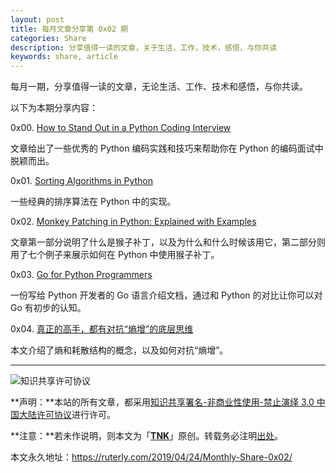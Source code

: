 ```yaml
---
layout: post
title: 每月文章分享第 0x02 期
categories: Share
description: 分享值得一读的文章，关于生活，工作，技术，感悟，与你共读
keywords: share, article
---
```


每月一期，分享值得一读的文章，无论生活、工作、技术和感悟，与你共读。

以下为本期分享内容：

0x00. [How to Stand Out in a Python Coding Interview](https://realpython.com/python-coding-interview-tips/)

文章给出了一些优秀的 Python 编码实践和技巧来帮助你在 Python 的编码面试中脱颖而出。

0x01. [Sorting Algorithms in Python](https://stackabuse.com/sorting-algorithms-in-python/)

一些经典的排序算法在 Python 中的实现。

0x02. [Monkey Patching in Python: Explained with Examples](https://thecodebits.com/monkey-patching-in-python-explained-with-examples/)

文章第一部分说明了什么是猴子补丁，以及为什么和什么时候该用它，第二部分则用了七个例子来展示如何在 Python 中使用猴子补丁。

0x03. [Go for Python Programmers](https://golang-for-python-programmers.readthedocs.io/en/latest/index.html)

一份写给 Python 开发者的 Go 语言介绍文档，通过和 Python 的对比让你可以对 Go 有初步的认知。

0x04. [真正的高手，都有对抗“熵增”的底层思维](https://mp.weixin.qq.com/s?__biz=MjM5NDI2NDU5Mw==&mid=2655261042&idx=2&sn=a5fc8e7ac7014725f6088e61e42c4d77)

本文介绍了熵和耗散结构的概念，以及如何对抗“熵增”。

---

![知识共享许可协议](https://i.creativecommons.org/l/by-nc-nd/3.0/cn/88x31.png)

**声明：**本站的所有文章，都采用[知识共享署名-非商业性使用-禁止演绎 3.0 中国大陆许可协议](http://creativecommons.org/licenses/by-nc-nd/3.0/cn/)进行许可。

**注意：**若未作说明，则本文为「[**TNK**](https://ruterly.com/)」原创。转载务必注明[出处](https://ruterly.com/2019/04/24/Monthly-Share-0x02/)。

本文永久地址：https://ruterly.com/2019/04/24/Monthly-Share-0x02/